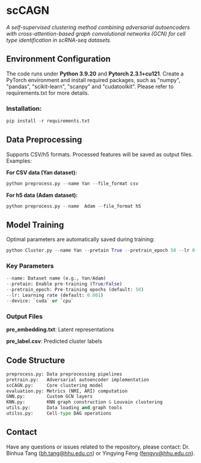 # scCAGN
*A self-supervised clustering method combining adversarial autoencoders with cross-attention-based graph convolutional networks (GCN) for cell type identification in scRNA-seq datasets.*

## Environment Configuration
The code runs under **Python 3.9.20** and **Pytorch 2.3.1+cu121**. Create a PyTorch environment and install required packages, such as "numpy", "pandas", "scikit-learn", "scanpy" and "cudatoolkit".
Please refer to requirements.txt for more details.

### Installation:
```python
pip install -r requirements.txt
```

## Data Preprocessing
Supports CSV/h5 formats. Processed features will be saved as output files. Examples:

**For CSV data (Yan dataset):**
```python
python preprocess.py --name Yan --file_format csv
```
**For h5 data (Adam dataset):**
```python
python preprocess.py --name  Adam --file_format h5
```

## Model Training

Optimal parameters are automatically saved during training:

```python
python Cluster.py --name Yan --pretain True --pretrain_epoch 50 --lr 0.001 --device cuda 
```

### Key Parameters
```python
--name: Dataset name (e.g., Yan/Adam)
--pretain: Enable pre-training (True/False)
--pretrain_epoch: Pre-training epochs (default: 50)
--lr: Learning rate (default: 0.001)
--device: `cuda` or `cpu`
```

### Output Files
**pre_embedding.txt**: Latent representations

**pre_label.csv**: Predicted cluster labels

## Code Structure

```python
preprocess.py: Data preprocessing pipelines
pretrain.py:   Adversarial autoencoder implementation
scCAGN.py:     Core clustering model
evaluation.py: Metrics (NMI, ARI) computation
GNN.py:        Custom GCN layers
KNN.py:        KNN graph construction & Louvain clustering
utils.py:      Data loading and graph tools
utilss.py:     Cell-type DAG operations
```

## Contact
Have any questions or issues related to the repository, please contact: Dr. Binhua Tang (bh.tang@hhu.edu.cn) or Yingying Feng (fengyy@hhu.edu.cn).


